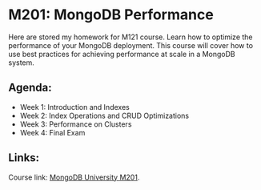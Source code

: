 # M201: MongoDB Performance

Here are stored my homework for M121 course.
Learn how to optimize the performance of your MongoDB deployment. This course will cover how to use best practices for achieving performance at scale in a MongoDB system.
## Agenda:
 * Week 1: Introduction and Indexes
 * Week 2: Index Operations and CRUD Optimizations
 * Week 3: Performance on Clusters
 * Week 4: Final Exam

## Links:
Course link: [MongoDB University M201](https://university.mongodb.com/courses/M201/about).